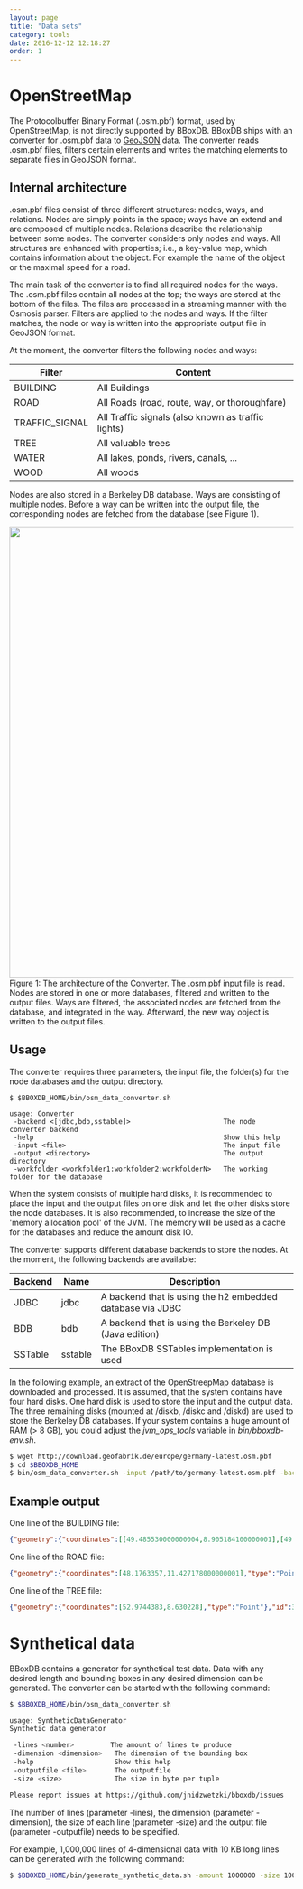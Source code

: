 ```yaml
---
layout: page
title: "Data sets"
category: tools
date: 2016-12-12 12:18:27
order: 1
---
```


# OpenStreetMap
The Protocolbuffer Binary Format (.osm.pbf) format, used by OpenStreetMap, is not directly supported by BBoxDB. BBoxDB ships with an converter for .osm.pbf data to [GeoJSON](http://geojson.org/) data. The converter reads .osm.pbf files, filters certain elements and writes the matching elements to separate files in GeoJSON format.

## Internal architecture
.osm.pbf files consist of three different structures: nodes, ways, and relations. Nodes are simply points in the space; ways have an extend and are composed of multiple nodes. Relations describe the relationship between some nodes. The converter considers only nodes and ways. All structures are enhanced with properties; i.e., a key-value map, which contains information about the object. For example the name of the object or the maximal speed for a road.

The main task of the converter is to find all required nodes for the ways. The .osm.pbf files contain all nodes at the top; the ways are stored at the bottom of the files. The files are processed in a streaming manner with the Osmosis parser. Filters are applied to the nodes and ways. If the filter matches, the node or way is written into the appropriate output file in GeoJSON format.

At the moment, the converter filters the following nodes and ways:

|    Filter      |    Content    |
|----------------|---------------|
| BUILDING       | All Buildings |
| ROAD           | All Roads (road, route, way, or thoroughfare)    |
| TRAFFIC_SIGNAL | All Traffic signals (also known as traffic lights) | 
| TREE           | All valuable trees |
| WATER          | All lakes, ponds, rivers, canals, ... |
| WOOD           | All woods |

Nodes are also stored in a Berkeley DB database. Ways are consisting of multiple nodes. Before a way can be written into the output file, the corresponding nodes are fetched from the database (see Figure 1).

<img src="/bboxdb/images/converter.png" width="800">
<br>
Figure 1: The architecture of the Converter. The .osm.pbf input file is read. Nodes are stored in one or more databases, filtered and written to the output files. Ways are filtered, the associated nodes are fetched from the database, and integrated in the way. Afterward, the new way object is written to the output files.

## Usage
The converter requires three parameters, the input file, the folder(s) for the node databases and the output directory. 

```
$ $BBOXDB_HOME/bin/osm_data_converter.sh

usage: Converter
 -backend <[jdbc,bdb,sstable]>                       The node converter backend
 -help                                               Show this help
 -input <file>                                       The input file
 -output <directory>                                 The output directory
 -workfolder <workfolder1:workfolder2:workfolderN>   The working folder for the database
```

When the system consists of multiple hard disks, it is recommended to place the input and the output files on one disk and let the other disks store the node databases. It is also recommended, to increase the size of the 'memory allocation pool' of the JVM. The memory will be used as a cache for the databases and reduce the amount disk IO.

The converter supports different database backends to store the nodes. At the moment, the following backends are available:

| Backend  |  Name   |                           Description                         |
|----------|---------|---------------------------------------------------------------|
| JDBC     | jdbc    | A backend that is using the h2 embedded database via JDBC     |
| BDB      | bdb     | A backend that is using the Berkeley DB (Java edition)        |
| SSTable  | sstable | The BBoxDB SSTables implementation is used                    |

In the following example, an extract of the OpenStreepMap database is downloaded and processed. It is assumed, that the system contains have four hard disks. One hard disk is used to store the input and the output data. The three remaining disks (mounted at /diskb, /diskc and /diskd) are used to store the Berkeley DB databases. If your system contains a huge amount of RAM (> 8 GB), you could adjust the _jvm_ops_tools_ variable in _bin/bboxdb-env.sh_.

```bash
$ wget http://download.geofabrik.de/europe/germany-latest.osm.pbf
$ cd $BBOXDB_HOME
$ bin/osm_data_converter.sh -input /path/to/germany-latest.osm.pbf -backend bdb -workfolder /diskb/work:/diskc/work:/diskd/work -output /outputdir/germany
```

## Example output

One line of the BUILDING file:

```json
{"geometry":{"coordinates":[[49.485530000000004,8.905184100000001],[49.4855414,8.905173300000001],[49.485554500000006,8.9051691],[49.485567800000005,8.905171900000001],[49.4855797,8.9051814],[49.4855888,8.905196400000001],[49.4855941,8.9052153],[49.485595100000005,8.905235900000001],[49.4855918,8.9052545],[49.485584900000006,8.9052707],[49.485575000000004,8.9052827],[49.4855632,8.9052892],[49.4855506,8.9052897],[49.485538600000005,8.905284],[49.485528300000006,8.9052728],[49.485520900000004,8.905257200000001],[49.485517,8.905238800000001],[49.4855171,8.9052194],[49.485521600000006,8.9052],[49.485530000000004,8.905184100000001]],"type":"Polygon"},"id":481878096,"type":"Feature","properties":{"man_made":"silo","building":"yes"}}
```

One line of the ROAD file: 

```json
{"geometry":{"coordinates":[48.1763357,11.427178000000001],"type":"Point"},"id":128963,"type":"Feature","properties":{"ref":"7","TMC:cid_58:tabcd_1:LCLversion":"8.00","TMC:cid_58:tabcd_1:NextLocationCode":"31512","name":"München-Lochhausen","TMC:cid_58:tabcd_1:LocationCode":"31954","highway":"motorway_junction","TMC:cid_58:tabcd_1:PrevLocationCode":"42385","TMC:cid_58:tabcd_1:Class":"Point","TMC:cid_58:tabcd_1:Direction":"negative"}}
```

One line of the TREE file:

```json
{"geometry":{"coordinates":[52.9744383,8.630228],"type":"Point"},"id":31339954,"type":"Feature","properties":{"natural":"tree"}}
```

# Synthetical data
BBoxDB contains a generator for synthetical test data. Data with any desired length and bounding boxes in any desired dimension can be generated. The converter can be started with the following command:

```bash
$ $BBOXDB_HOME/bin/osm_data_converter.sh

usage: SyntheticDataGenerator
Synthetic data generator

 -lines <number>         The amount of lines to produce
 -dimension <dimension>   The dimension of the bounding box
 -help                    Show this help
 -outputfile <file>       The outputfile
 -size <size>             The size in byte per tuple

Please report issues at https://github.com/jnidzwetzki/bboxdb/issues
``` 

The number of lines (parameter -lines), the dimension (parameter -dimension), the size of each line (parameter -size) and the output file (parameter -outputfile) needs to be specified.

For example, 1,000,000 lines of 4-dimensional data with 10 KB long lines can be generated with the following command:

```bash
$ $BBOXDB_HOME/bin/generate_synthetic_data.sh -amount 1000000 -size 10000 -dimension 4 -outputfile ~/datasets/synthetic/data.dat
```


